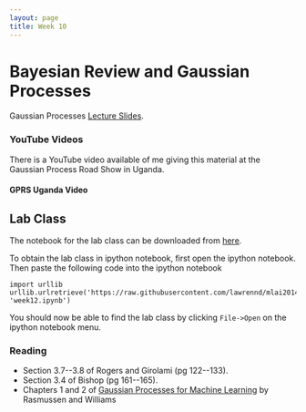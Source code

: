 ```yaml
---
layout: page
title: Week 10
---
```


Bayesian Review and Gaussian Processes
======================================

Gaussian Processes [Lecture Slides](./assets/w10_gaussianProcesses.pdf).

### YouTube Videos

There is a YouTube video available of me giving this material at the
Gaussian Process Road Show in Uganda.

#### GPRS Uganda Video

Lab Class
---------

The notebook for the lab class can be downloaded from
[here](http://nbviewer.ipython.org/github/lawrennd/mlai2014/blob/master/week12.ipynb).

To obtain the lab class in ipython notebook, first open the ipython
notebook. Then paste the following code into the ipython notebook

    import urllib
    urllib.urlretrieve('https://raw.githubusercontent.com/lawrennd/mlai2014/master/week12.ipynb', 'week12.ipynb')

You should now be able to find the lab class by clicking `File->Open` on
the ipython notebook menu.

### Reading

-   Section 3.7--3.8 of Rogers and Girolami (pg 122--133).
-   Section 3.4 of Bishop (pg 161--165).
-   Chapters 1 and 2 of [Gaussian Processes for Machine
    Learning](http://www.gaussianprocess.org/gpml/chapters/) by
    Rasmussen and Williams

